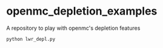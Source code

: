 # openmc_depletion_examples
A repository to play with openmc's depletion features

`python lwr_depl.py`